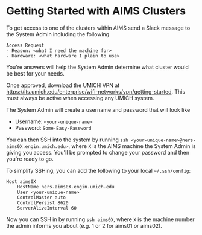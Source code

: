 # Getting Started with AIMS Clusters

To get access to one of the clusters within AIMS send a Slack message to the System Admin including the following
```slack
Access Request
- Reason: <what I need the machine for>
- Hardware: <what hardware I plain to use>
```
You're answers will help the System Admin determine what cluster would be best for your needs.

Once approved, download the UMICH VPN at https://its.umich.edu/enterprise/wifi-networks/vpn/getting-started. This must always be active when accessing any UMICH system. 

The System Admin will create a username and password that will look like
- Username: `<your-unique-name>`
- Password: `Some-Easy-Password`

You can then SSH into the system by running `ssh <your-unique-name>@ners-aims0X.engin.umich.edu>`, where `X` is the AIMS machine the System Admin is giving you access. You'll be prompted to change your password and then you're ready to go.

To simplify SSHing, you can add the following to your local `~/.ssh/config`:
```
Host aims0X
	HostName ners-aims0X.engin.umich.edu
	User <your-unique-name>
	ControlMaster auto
	ControlPersist 8620
	ServerAliveInterval 60
```
Now you can SSH in by running `ssh aims0X`, where `X` is the machine number the admin informs you about (e.g. 1 or 2 for aims01 or aims02).

